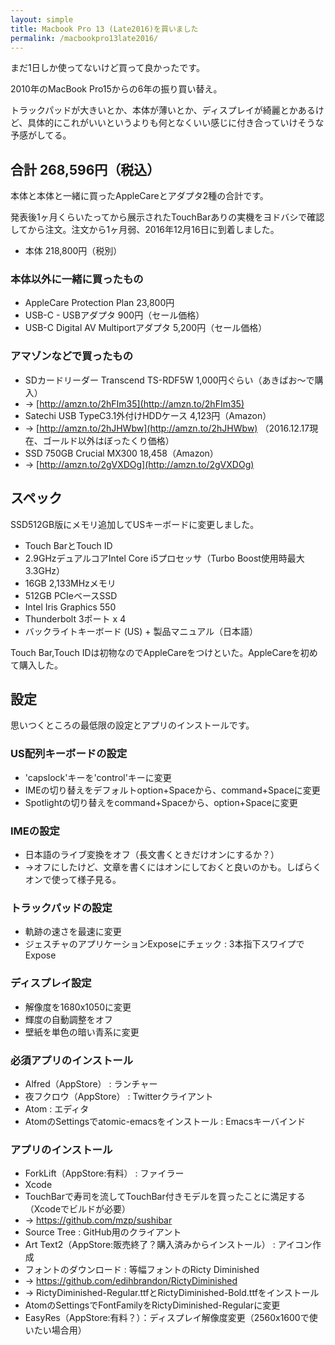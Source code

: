 ```yaml
---
layout: simple
title: Macbook Pro 13 (Late2016)を買いました
permalink: /macbookpro13late2016/
---
```

まだ1日しか使ってないけど買って良かったです。

2010年のMacBook Pro15からの6年の振り買い替え。

トラックパッドが大きいとか、本体が薄いとか、ディスプレイが綺麗とかあるけど、具体的にこれがいいというよりも何となくいい感じに付き合っていけそうな予感がしてる。


## 合計 268,596円（税込）

本体と本体と一緒に買ったAppleCareとアダプタ2種の合計です。

発表後1ヶ月くらいたってから展示されたTouchBarありの実機をヨドバシで確認してから注文。注文から1ヶ月弱、2016年12月16日に到着しました。

* 本体 218,800円（税別）

### 本体以外に一緒に買ったもの
* AppleCare Protection Plan 23,800円
* USB-C - USBアダプタ 900円（セール価格）
* USB-C Digital AV Multiportアダプタ 5,200円（セール価格）

### アマゾンなどで買ったもの
* SDカードリーダー Transcend TS-RDF5W 1,000円ぐらい（あきばお〜で購入）
* → [http://amzn.to/2hFIm35](http://amzn.to/2hFIm35)
* Satechi USB TypeC3.1外付けHDDケース 4,123円（Amazon）
* → [http://amzn.to/2hJHWbw](http://amzn.to/2hJHWbw) （2016.12.17現在、ゴールド以外はぼったくり価格）
* SSD 750GB Crucial MX300 18,458（Amazon）
* → [http://amzn.to/2gVXDOg](http://amzn.to/2gVXDOg)

## スペック

SSD512GB版にメモリ追加してUSキーボードに変更しました。

* Touch BarとTouch ID
* 2.9GHzデュアルコアIntel Core i5プロセッサ（Turbo Boost使用時最大3.3GHz）
* 16GB 2,133MHzメモリ
* 512GB PCIeベースSSD
* Intel Iris Graphics 550
* Thunderbolt 3ポート x 4
* バックライトキーボード (US) + 製品マニュアル（日本語）

Touch Bar,Touch IDは初物なのでAppleCareをつけといた。AppleCareを初めて購入した。

## 設定
思いつくところの最低限の設定とアプリのインストールです。

### US配列キーボードの設定
* 'capslock'キーを'control'キーに変更
* IMEの切り替えをデフォルトoption+Spaceから、command+Spaceに変更
* Spotlightの切り替えをcommand+Spaceから、option+Spaceに変更

### IMEの設定
* 日本語のライブ変換をオフ（長文書くときだけオンにするか？）
* →オフにしたけど、文章を書くにはオンにしておくと良いのかも。しばらくオンで使って様子見る。

### トラックパッドの設定
* 軌跡の速さを最速に変更
* ジェスチャのアプリケーションExposeにチェック : 3本指下スワイプでExpose

### ディスプレイ設定
* 解像度を1680x1050に変更
* 輝度の自動調整をオフ
* 壁紙を単色の暗い青系に変更

### 必須アプリのインストール
* Alfred（AppStore） : ランチャー
* 夜フクロウ（AppStore） : Twitterクライアント
* Atom : エディタ
* AtomのSettingsでatomic-emacsをインストール : Emacsキーバインド

### アプリのインストール
* ForkLift（AppStore:有料） : ファイラー
* Xcode
* TouchBarで寿司を流してTouchBar付きモデルを買ったことに満足する（Xcodeでビルドが必要）
* → https://github.com/mzp/sushibar
* Source Tree : GitHub用のクライアント
* Art Text2（AppStore:販売終了？購入済みからインストール） : アイコン作成
* フォントのダウンロード : 等幅フォントのRicty Diminished
* → https://github.com/edihbrandon/RictyDiminished
* → RictyDiminished-Regular.ttfとRictyDiminished-Bold.ttfをインストール
* AtomのSettingsでFontFamilyをRictyDiminished-Regularに変更
* EasyRes（AppStore:有料？）：ディスプレイ解像度変更（2560x1600で使いたい場合用）
